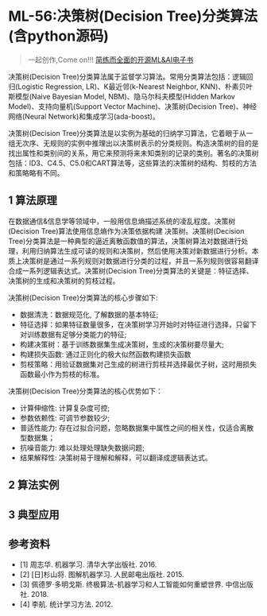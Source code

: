 # ML-56:决策树(Decision Tree)分类算法(含python源码)

> 一起创作,Come on!!! [简练而全面的开源ML&AI电子书](https://github.com/media-tm/MTOpenML)

决策树(Decision Tree)分类算法属于监督学习算法。常用分类算法包括：逻辑回归(Logistic Regression, LR)、K最近邻(k-Nearest Neighbor, KNN)、朴素贝叶斯模型(Naive Bayesian Model, NBM)、隐马尔科夫模型(Hidden Markov Model)、支持向量机(Support Vector Machine)、决策树(Decision Tree)、神经网络(Neural Network)和集成学习(ada-boost)。

决策树(Decision Tree)分类算法是以实例为基础的归纳学习算法，它着眼于从一组无次序、无规则的实例中推理出以决策树表示的分类规则。构造决策树的目的是找出属性和类别间的关系，用它来预测将来未知类别的记录的类别。著名的决策树包括：ID3、C4.5、C5.0和CART算法等，这些算法的决策树的结构、剪枝的方法和策略略有不同。

## 1 算法原理

在数据通信&信息学等领域中，一般用信息熵描述系统的凌乱程度。决策树(Decision Tree)算法使用信息熵作为决策依据构建
决策树。决策树(Decision Tree)分类算法是一种典型的逼近离散函数值的算法，决策树算法对数据进行处理，利用归纳算法生成可读的规则和决策树，然后使用决策对新数据进行分析。本质上决策树是通过一系列规则对数据进行分类的过程，并且一系列规则很容易翻译合成一系列逻辑表达式。决策树(Decision Tree)分类算法的关键是：特征选择、决策树的生成和决策树的剪枝过程。

决策树(Decision Tree)分类算法的核心步骤如下:

- 数据清洗：数据规范化, 了解数据的基本特征;
- 特征选择：如果特征数量很多，在决策树学习开始时对特征进行选择，只留下对训练数据有足够分类能力的特征;
- 构建决策树：基于训练数据集生成决策树，生成的决策树要尽量大;
- 构建损失函数: 通过正则化的极大似然函数构建损失函数
- 剪枝策略：用验证数据集对己生成的树进行剪枝并选择最优子树，这时用损失函数最小作为剪枝的标准。

决策树(Decision Tree)分类算法的核心优势如下：

- 计算伸缩性: 计算复杂度可控;
- 参数依赖性: 可调节参数较少;
- 普适性能力: 存在过拟合问题，忽略数据集中属性之间的相关性，仅适合离散型数据集；
- 抗噪音能力: 难以处理处理缺失数据问题;
- 结果解释性: 决策树易于理解和解释，可以翻译成逻辑表达式。

## 2 算法实例

## 3 典型应用

## 参考资料

- [1] 周志华. 机器学习. 清华大学出版社. 2016.
- [2] [日]杉山将. 图解机器学习. 人民邮电出版社. 2015.
- [3] 佩德罗·多明戈斯. 终极算法-机器学习和人工智能如何重塑世界. 中信出版社. 2018.
- [4] 李航. 统计学习方法. 2012.